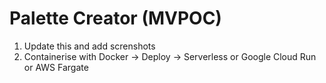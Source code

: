 # Palette Creator (MVPOC)

1. Update this and add screnshots
2. Containerise with Docker -> Deploy -> Serverless or Google Cloud Run or AWS Fargate
